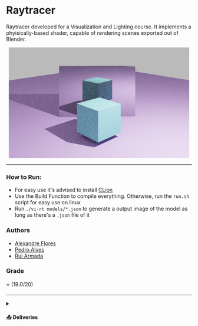 # Raytracer
Raytracer developed for a Visualization and Lighting course. It implements a phyisically-based shader, capable of rendering scenes exported out of Blender.

<p align="center">
  <img  src="images/img.png"  height="300" width="490">
</p>

---

### How to Run:

* For easy use it's advised to install [CLion](https://www.jetbrains.com/clion/download/#section=windows)
* Use the Build Function to compile everything. Otherwise, run the `run.sh` script for easy use on linux
* Run `./vi-rt models/*.json` to generate a output image of the model as long as there's a `.json` file of it



### Authors

* [Alexandre Flores](https://github.com/SugaryLump)
* [Pedro Alves](https://github.com/pta2002)
* [Rui Armada](https://github.com/RuiArmada)

### Grade

⭐ (19.0/20)

---
  <details>
   <summary><h4>📤 Deliveries</h4></summary>
      <li>1st delivery: <a href="https://github.com/RuiArmada/Perfil-CG/tree/5170671ded043e09b49d0da998fb04dcf84b7a4b">commit</a></p></li>
      <li>2nd delivery: <a href="https://github.com/RuiArmada/Perfil-CG/tree/ef04bb9f3ec9b568b2858653bc5ed20b98b01506">commit</a></p></li> 
      <li>3rd delivery: <a href="https://github.com/RuiArmada/Perfil-CG/tree/02b743f2ac84a4baf863c4de1f931fa356e270e8">commit</a></p></li>
  </details>

